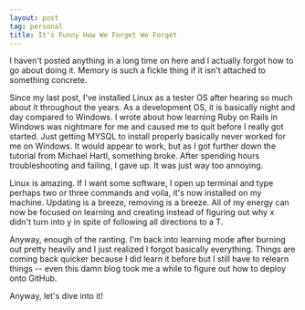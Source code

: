 ```yaml
---
layout: post
tag: personal
title: It's Funny How We Forget We Forget
---
```


I haven't posted anything in a long time on here and I actually forgot how to go about doing it.  Memory is such a fickle thing if it isn't attached to something concrete.

Since my last post, I've installed Linux as a tester OS after hearing so much about it throughout the years.  As a development OS, it is basically night and day compared to Windows.  I wrote about how learning Ruby on Rails in Windows was nightmare for me and caused me to quit before I really got started.  Just getting MYSQL to install properly basically never worked for me on Windows.  It would appear to work, but as I got further down the tutorial from Michael Hartl, something broke.  After spending hours troubleshooting and failing, I gave up.  It was just way too annoying.

Linux is amazing.  If I want some software, I open up terminal and type perhaps two or three commands and voila, it's now installed on my machine.  Updating is a breeze, removing is a breeze.  All of my energy can now be focused on learning and creating instead of figuring out why x didn't turn into y in spite of following all directions to a T.

Anyway, enough of the ranting.  I'm back into learning mode after burning out pretty heavily and I just realized I forgot basically everything.  Things are coming back quicker because I did learn it before but I still have to relearn things -- even this damn blog took me a while to figure out how to deploy onto GitHub.

Anyway, let's dive into it!